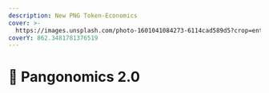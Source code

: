 ```yaml
---
description: New PNG Token-Economics
cover: >-
  https://images.unsplash.com/photo-1601041084273-6114cad589d5?crop=entropy&cs=srgb&fm=jpg&ixid=MnwxOTcwMjR8MHwxfHNlYXJjaHw1fHxlY29ub21pY3xlbnwwfHx8fDE2MzU4MTU1MzQ&ixlib=rb-1.2.1&q=85
coverY: 862.3481781376519
---
```


# 🍿 Pangonomics 2.0

